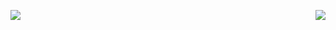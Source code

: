 <!-- ![pv since 2021-05-18](https://komarev.com/ghpvc/?username=pythongyj&color=1677ff&label=🌬🌪_𝟮𝟬𝟮𝟭-05-18) -->

![](https://github-readme-stats.vercel.app/api?username=pythongyj&show_icons=true&theme=vue-dark) <img align="right" src="https://github-readme-stats.vercel.app/api/top-langs/?username=pythongyj&langs_count=&theme=graywhite" />
<!-- ![](https://github-readme-stats.vercel.app/api/top-langs/?username=pythongyj) -->



<!-- 
<a href="https://github.com/pythongyj/blog" title="🍖
.
🔥">![CSS_Skills](https://github-readme-stats.vercel.app/api/pin/?username=pythongyj&repo=cq-vui&theme=graywhite)</a> . <a href="https://github.com/linxz/tianyizone" title=" . 🐉
.
🏹">![tianyizone](https://github-readme-stats.vercel.app/api/pin/?username=pythongyj&repo=blog&theme=graywhite)</a> -->
